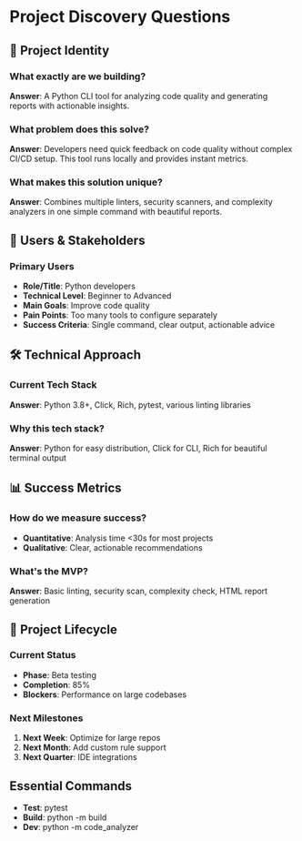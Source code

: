 # Project Discovery Questions

## 🎯 Project Identity

### What exactly are we building?
**Answer**: A Python CLI tool for analyzing code quality and generating reports with actionable insights.

### What problem does this solve?
**Answer**: Developers need quick feedback on code quality without complex CI/CD setup. This tool runs locally and provides instant metrics.

### What makes this solution unique?
**Answer**: Combines multiple linters, security scanners, and complexity analyzers in one simple command with beautiful reports.

## 👥 Users & Stakeholders

### Primary Users
- **Role/Title**: Python developers
- **Technical Level**: Beginner to Advanced
- **Main Goals**: Improve code quality
- **Pain Points**: Too many tools to configure separately
- **Success Criteria**: Single command, clear output, actionable advice

## 🛠️ Technical Approach

### Current Tech Stack
**Answer**: Python 3.8+, Click, Rich, pytest, various linting libraries

### Why this tech stack?
**Answer**: Python for easy distribution, Click for CLI, Rich for beautiful terminal output

## 📊 Success Metrics

### How do we measure success?
- **Quantitative**: Analysis time <30s for most projects
- **Qualitative**: Clear, actionable recommendations

### What's the MVP?
**Answer**: Basic linting, security scan, complexity check, HTML report generation

## 🚀 Project Lifecycle

### Current Status
- **Phase**: Beta testing
- **Completion**: 85%
- **Blockers**: Performance on large codebases

### Next Milestones
1. **Next Week**: Optimize for large repos
2. **Next Month**: Add custom rule support
3. **Next Quarter**: IDE integrations

## Essential Commands
- **Test**: pytest
- **Build**: python -m build
- **Dev**: python -m code_analyzer